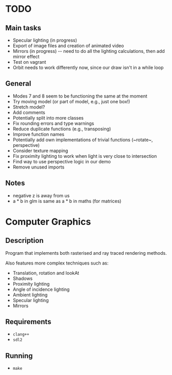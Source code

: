 # TODO
## Main tasks
- Specular lighting (in progress)
- Export of image files and creation of animated video
- Mirrors (in progress) -- need to do all the lighting calculations, then add mirror effect
- Test on vagrant
- Orbit needs to work differently now, since our draw isn't in a while loop
## General
- Modes 7 and 8 seem to be functioning the same at the moment
- Try moving model (or part of model, e.g., just one box!)
- Stretch model?
- Add comments
- Potentially split into more classes
- Fix rounding errors and type warnings
- Reduce duplicate functions (e.g., transposing)
- Improve function names
- Potentially add own implementations of trivial functions (~rotate~, perspective)
- Consider texture mapping
- Fix proximity lighting to work when light is very close to intersection
- Find way to use perspective logic in our demo
- Remove unused imports

## Notes
- negative z is away from us
- a * b in glm is same as a * b in maths (for matrices)

# Computer Graphics
## Description
Program that implements both rasterised and ray traced rendering methods.

Also features more complex techniques such as:
- Translation, rotation and lookAt
- Shadows 
- Proximity lighting 
- Angle of incidence lighting 
- Ambient lighting 
- Specular lighting 
- Mirrors

## Requirements
- `clang++`
- `sdl2`

## Running
- `make`
